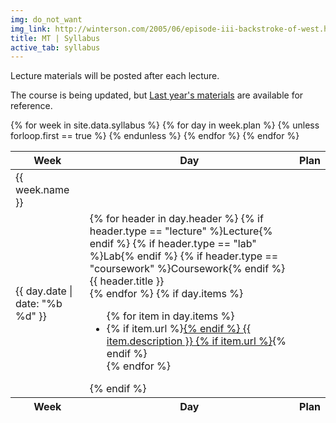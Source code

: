 ```yaml
---
img: do_not_want
img_link: http://winterson.com/2005/06/episode-iii-backstroke-of-west.html
title: MT | Syllabus
active_tab: syllabus
---
```


Lecture materials will be posted after each lecture.

The course is being updated, but 
[Last year's materials](2016syllabus.html) are available
for reference.

<table class="table table-striped"> 
  <thead>
    <tr>
      <th>Week</th>
      <th>Day</th>
      <th>Plan</th>
    </tr>
  </thead>
  <tfoot>
    <tr>
      <th>Week</th>
      <th>Day</th>
      <th>Plan</th>
    </tr>
  </tfoot>
  <tbody>
    {% for week in site.data.syllabus %}
    <tr>
      <td rowspan="{{ week.plan.size }}">{{ week.name }}</td>
      {% for day in week.plan %}
        {% unless forloop.first == true %}
          </tr>
          <tr>
        {% endunless %}
        <td>{{ day.date | date: "%b %d" }}</td>
        <td>
          {% for header in day.header %}
            {% if header.type == "lecture" %}<span class="label label-primary">Lecture</span>{% endif %}
            {% if header.type == "lab" %}<span class="label label-success">Lab</span>{% endif %}
            {% if header.type == "coursework" %}<span class="label label-danger">Coursework</span>{% endif %}
            {{ header.title }}
            <br/>
          {% endfor %}
          {% if day.items %}
            <ul>
            {% for item in day.items %}
            <li>
              {% if item.url %}<a href="{{ item.url }}">{% endif %}
                {{ item.description }}
              {% if item.url %}</a>{% endif %}
            </li> 
            {% endfor %}
            </ul>
          {% endif %}
        </td>
      {% endfor %}
    </tr>
    {% endfor %}
  </tbody>
</table>

